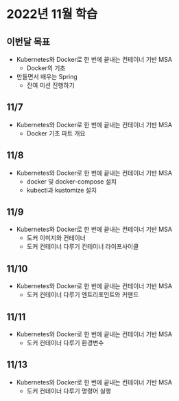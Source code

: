 # 2022년 11월 학습

## 이번달 목표

- Kubernetes와 Docker로 한 번에 끝내는 컨테이너 기반 MSA
  - Docker의 기초
- 만들면서 배우는 Spring
  - 잔여 미션 진행하기

## 11/7

- Kubernetes와 Docker로 한 번에 끝내는 컨테이너 기반 MSA
  - Docker 기초 파트 개요

## 11/8

- Kubernetes와 Docker로 한 번에 끝내는 컨테이너 기반 MSA
  - docker 및 docker-compose 설치
  - kubectl과 kustomize 설치

## 11/9

- Kubernetes와 Docker로 한 번에 끝내는 컨테이너 기반 MSA
  - 도커 이미지와 컨테이너
  - 도커 컨테이너 다루기 컨테이너 라이프사이클

## 11/10

- Kubernetes와 Docker로 한 번에 끝내는 컨테이너 기반 MSA
  - 도커 컨테이너 다루기 엔트리포인트와 커맨드

## 11/11

- Kubernetes와 Docker로 한 번에 끝내는 컨테이너 기반 MSA
  - 도커 컨테이너 다루기 환경변수

## 11/13

- Kubernetes와 Docker로 한 번에 끝내는 컨테이너 기반 MSA
  - 도커 컨테이너 다루기 명령어 실행

